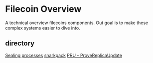 # Filecoin Overview

A technical overview filecoins components.
Out goal is to make these complex systems easier to dive into.


## directory
[Sealing processes](https://github.com/ingonyama-zk/filecoin-overview/tree/main/SealingProcesses)
[snarkpack]()
[PRU - ProveReplicaUpdate]()
